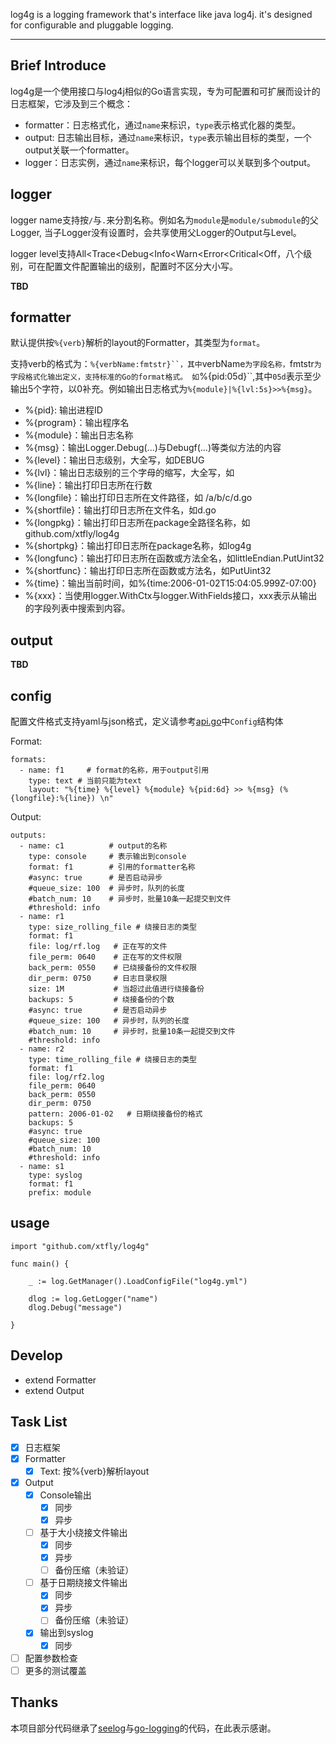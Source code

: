 log4g is a logging framework that's interface like java log4j. it's designed for configurable and pluggable logging.

--------

## Brief Introduce

log4g是一个使用接口与log4j相似的Go语言实现，专为可配置和可扩展而设计的日志框架，它涉及到三个概念：

 - formatter：日志格式化，通过`name`来标识，`type`表示格式化器的类型。
 - output: 日志输出目标，通过`name`来标识，`type`表示输出目标的类型，一个output关联一个formatter。
 - logger：日志实例，通过`name`来标识，每个logger可以关联到多个output。

## logger

logger name支持按`/`与`.`来分割名称。例如名为`module`是`module/submodule`的父Logger,
当子Logger没有设置时，会共享使用父Logger的Output与Level。

logger level支持All<Trace<Debug<Info<Warn<Error<Critical<Off，八个级别，可在配置文件配置输出的级别，配置时不区分大小写。

 **TBD**

## formatter

默认提供按`%{verb}`解析的layout的Formatter，其类型为`format`。

支持verb的格式为：`%{verbName:fmtstr}``，其中`verbName`为字段名称，`fmtstr`为字段格式化输出定义，支持标准的Go的format格式。
如`%{pid:05d}``,其中`05d`表示至少输出5个字符，以0补充。例如输出日志格式为`%{module}|%{lvl:5s}>>%{msg}`。

 - %{pid}: 输出进程ID
 - %{program}：输出程序名
 - %{module}：输出日志名称
 - %{msg}：输出Logger.Debug(...)与Debugf(...)等类似方法的内容
 - %{level}：输出日志级别，大全写，如DEBUG
 - %{lvl}：输出日志级别的三个字母的缩写，大全写，如
 - %{line}：输出打印日志所在行数
 - %{longfile}：输出打印日志所在文件路径，如 /a/b/c/d.go
 - %{shortfile}：输出打印日志所在文件名，如d.go
 - %{longpkg}：输出打印日志所在package全路径名称，如github.com/xtfly/log4g
 - %{shortpkg}：输出打印日志所在package名称，如log4g
 - %{longfunc}：输出打印日志所在函数或方法全名，如littleEndian.PutUint32
 - %{shortfunc}：输出打印日志所在函数或方法名，如PutUint32
 - %{time}：输出当前时间，如%{time:2006-01-02T15:04:05.999Z-07:00}
 - %{xxx}：当使用logger.WithCtx与logger.WithFields接口，xxx表示从输出的字段列表中搜索到内容。

## output

 **TBD**

## config

配置文件格式支持yaml与json格式，定义请参考[api.go](api.go)中`Config`结构体

Format:

```
formats:
  - name: f1     # format的名称，用于output引用
    type: text # 当前只能为text
    layout: "%{time} %{level} %{module} %{pid:6d} >> %{msg} (%{longfile}:%{line}) \n"
```

Output:

```
outputs:
  - name: c1          # output的名称
    type: console     # 表示输出到console
    format: f1        # 引用的formatter名称
    #async: true      # 是否启动异步
    #queue_size: 100  # 异步时，队列的长度
    #batch_num: 10    # 异步时，批量10条一起提交到文件
    #threshold: info
  - name: r1
    type: size_rolling_file # 绕接日志的类型
    format: f1
    file: log/rf.log   # 正在写的文件
    file_perm: 0640    # 正在写的文件权限
    back_perm: 0550    # 已绕接备份的文件权限
    dir_perm: 0750     # 日志目录权限
    size: 1M           # 当超过此值进行绕接备份
    backups: 5         # 绕接备份的个数
    #async: true       # 是否启动异步
    #queue_size: 100   # 异步时，队列的长度
    #batch_num: 10     # 异步时，批量10条一起提交到文件
    #threshold: info
  - name: r2
    type: time_rolling_file # 绕接日志的类型
    format: f1
    file: log/rf2.log
    file_perm: 0640
    back_perm: 0550
    dir_perm: 0750
    pattern: 2006-01-02   # 日期绕接备份的格式
    backups: 5
    #async: true
    #queue_size: 100
    #batch_num: 10
    #threshold: info
  - name: s1
    type: syslog
    format: f1
    prefix: module
```


## usage

```
import "github.com/xtfly/log4g"

func main() {

	_ := log.GetManager().LoadConfigFile("log4g.yml")

	dlog := log.GetLogger("name")
	dlog.Debug("message")

}
```

## Develop

 - extend Formatter
 - extend Output

## Task List

- [x] 日志框架
- [x] Formatter
  - [x] Text: 按%{verb}解析layout
- [x] Output
  - [x] Console输出
     - [x] 同步
     - [x] 异步
  - [ ] 基于大小绕接文件输出
     - [x] 同步
     - [x] 异步
     - [ ] 备份压缩（未验证）
  - [ ] 基于日期绕接文件输出
     - [x] 同步
     - [x] 异步
     - [ ] 备份压缩（未验证）
  - [x] 输出到syslog
     - [x] 同步
- [ ] 配置参数检查
- [ ] 更多的测试覆盖

## Thanks

本项目部分代码继承了[seelog](https://github.com/cihub/seelog)与[go-logging](https://github.com/op/go-logging)的代码，在此表示感谢。
